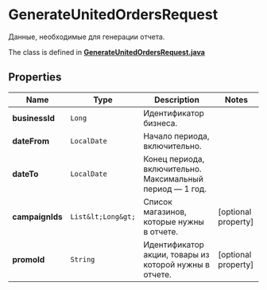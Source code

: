 

# GenerateUnitedOrdersRequest

Данные, необходимые для генерации отчета. 

The class is defined in **[GenerateUnitedOrdersRequest.java](../../src/main/java/org/openapitools/model/GenerateUnitedOrdersRequest.java)**

## Properties

Name | Type | Description | Notes
------------ | ------------- | ------------- | -------------
**businessId** | `Long` | Идентификатор бизнеса. | 
**dateFrom** | `LocalDate` | Начало периода, включительно. | 
**dateTo** | `LocalDate` | Конец периода, включительно. Максимальный период — 1 год. | 
**campaignIds** | `List&lt;Long&gt;` | Список магазинов, которые нужны в отчете. |  [optional property]
**promoId** | `String` | Идентификатор акции, товары из которой нужны в отчете. |  [optional property]







